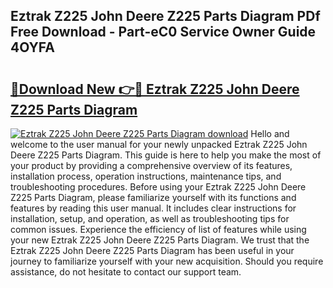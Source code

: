## Eztrak Z225 John Deere Z225 Parts Diagram PDf Free Download - Part-eC0 Service Owner Guide 4OYFA

# <h2><a href="http://dfpc9b1.blite.top/?on=Eztrak+Z225+John+Deere+Z225+Parts+Diagram">🔗Download New 👉🔴 Eztrak Z225 John Deere Z225 Parts Diagram</a></h2>

[![Eztrak Z225 John Deere Z225 Parts Diagram download](https://i.imgur.com/lujVjoI.png)](http://dfpc9b1.blite.top/?on=Eztrak+Z225+John+Deere+Z225+Parts+Diagram)
Hello and welcome to the user manual for your newly unpacked Eztrak Z225 John Deere Z225 Parts Diagram. This guide is here to help you make the most of your product by providing a comprehensive overview of its features, installation process, operation instructions, maintenance tips, and troubleshooting procedures. Before using your Eztrak Z225 John Deere Z225 Parts Diagram, please familiarize yourself with its functions and features by reading this user manual. It includes clear instructions for installation, setup, and operation, as well as troubleshooting tips for common issues. Experience the efficiency of list of features while using your new Eztrak Z225 John Deere Z225 Parts Diagram. We trust that the Eztrak Z225 John Deere Z225 Parts Diagram has been useful in your journey to familiarize yourself with your new acquisition. Should you require assistance, do not hesitate to contact our support team.
